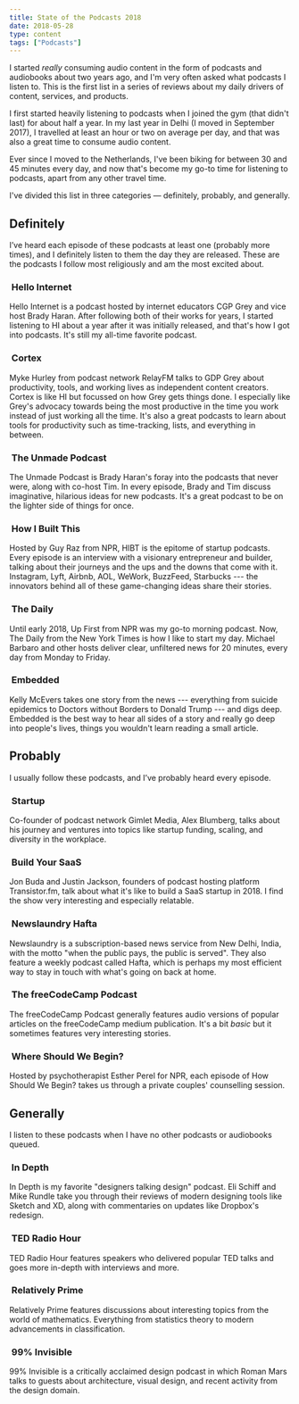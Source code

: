 ```yaml
---
title: State of the Podcasts 2018
date: 2018-05-28
type: content
tags: ["Podcasts"]
---
```


I started *really* consuming audio content in the form of podcasts and audiobooks about two years ago, and I'm very often asked what podcasts I listen to. This is the first list in a series of reviews about my daily drivers of content, services, and products.

<!--more-->

I first started heavily listening to podcasts when I joined the gym (that didn't last) for about half a year. In my last year in Delhi (I moved in September 2017), I travelled at least an hour or two on average per day, and that was also a great time to consume audio content.

Ever since I moved to the Netherlands, I've been biking for between 30 and 45 minutes every day, and now that's become my go-to time for listening to podcasts, apart from any other travel time.

I've divided this list in three categories — definitely, probably, and generally.

## Definitely
I’ve heard each episode of these podcasts at least one (probably more times), and I definitely listen to them the day they are released. These are the podcasts I follow most religiously and am the most excited about.

### <img alt="" src="https://res.cloudinary.com/anand-chowdhary/image/upload/v1532798446/hello-internet_a98ikc.png"> Hello Internet

Hello Internet is a podcast hosted by internet educators CGP Grey and vice host Brady Haran. After following both of their works for years, I started listening to HI about a year after it was initially released, and that's how I got into podcasts. It's still my all-time favorite podcast.

### <img alt="" src="https://res.cloudinary.com/anand-chowdhary/image/upload/v1532798447/cortex_fv6crb.png"> Cortex
Myke Hurley from podcast network RelayFM talks to GDP Grey about productivity, tools, and working lives as independent content creators. Cortex is like HI but focussed on how Grey gets things done. I especially like Grey's advocacy towards being the most productive in the time you work instead of just working all the time. It's also a great podcasts to learn about tools for productivity such as time-tracking, lists, and everything in between.

### <img alt="" src="https://res.cloudinary.com/anand-chowdhary/image/upload/v1532798448/the-unmade-podcast_faatpk.png"> The Unmade Podcast
The Unmade Podcast is Brady Haran's foray into the podcasts that never were, along with co-host Tim. In every episode, Brady and Tim discuss imaginative, hilarious ideas for new podcasts. It's a great podcast to be on the lighter side of things for once.

### <img alt="" src="https://res.cloudinary.com/anand-chowdhary/image/upload/v1532798448/how-i-built-this_juo5co.png"> How I Built This
Hosted by Guy Raz from NPR, HIBT is the epitome of startup podcasts. Every episode is an interview with a visionary entrepreneur and builder, talking about their journeys and the ups and the downs that come with it. Instagram, Lyft, Airbnb, AOL, WeWork, BuzzFeed, Starbucks --- the innovators behind all of these game-changing ideas share their stories.

### <img alt="" src="https://res.cloudinary.com/anand-chowdhary/image/upload/v1532798448/the-daily_j51cfm.png"> The Daily
Until early 2018, Up First from NPR was my go-to morning podcast. Now, The Daily from the New York Times is how I like to start my day. Michael Barbaro and other hosts deliver clear, unfiltered news for 20 minutes, every day from Monday to Friday.

### <img alt="" src="https://res.cloudinary.com/anand-chowdhary/image/upload/v1532798447/embedded_c7m41c.png"> Embedded
Kelly McEvers takes one story from the news --- everything from suicide epidemics to Doctors without Borders to Donald Trump --- and digs deep. Embedded is the best way to hear all sides of a story and really go deep into people's lives, things you wouldn't learn reading a small article.


## Probably
I usually follow these podcasts, and I’ve probably heard every episode.

### <img alt="" src="https://res.cloudinary.com/anand-chowdhary/image/upload/v1532798448/startup_hgrdxc.png"> Startup
Co-founder of podcast network Gimlet Media, Alex Blumberg, talks about his journey and ventures into topics like startup funding, scaling, and diversity in the workplace.

### <img alt="" src="https://res.cloudinary.com/anand-chowdhary/image/upload/v1532798447/build-your-saas_n90oca.png"> Build Your SaaS
Jon Buda and Justin Jackson, founders of podcast hosting platform Transistor.fm, talk about what it's like to build a SaaS startup in 2018. I find the show very interesting and especially relatable.

### <img alt="" src="https://res.cloudinary.com/anand-chowdhary/image/upload/v1532798448/newslaundry-hafta_smvs1f.png"> Newslaundry Hafta
Newslaundry is a subscription-based news service from New Delhi, India, with the motto "when the public pays, the public is served". They also feature a weekly podcast called Hafta, which is perhaps my most efficient way to stay in touch with what's going on back at home.

### <img alt="" src="https://res.cloudinary.com/anand-chowdhary/image/upload/v1532798448/the-freecodecamp-podcast_m1bi3p.png"> The freeCodeCamp Podcast
The freeCodeCamp Podcast generally features audio versions of popular articles on the freeCodeCamp medium publication. It's a bit *basic* but it sometimes features very interesting stories.

### <img alt="" src="https://res.cloudinary.com/anand-chowdhary/image/upload/v1532798449/where-should-we-begin_crlryb.png"> Where Should We Begin?
Hosted by psychotherapist Esther Perel for NPR, each episode of How Should We Begin? takes us through a private couples' counselling session.

## Generally
I listen to these podcasts when I have no other podcasts or audiobooks queued.

### <img alt="" src="https://res.cloudinary.com/anand-chowdhary/image/upload/v1532798448/in-depth_cvhyxy.png"> In Depth
In Depth is my favorite "designers talking design" podcast. Eli Schiff and Mike Rundle take you through their reviews of modern designing tools like Sketch and XD, along with commentaries on updates like Dropbox's redesign.

### <img alt="" src="https://res.cloudinary.com/anand-chowdhary/image/upload/v1532798450/ted-radio-hour_kwaymj.png"> TED Radio Hour
TED Radio Hour features speakers who delivered popular TED talks and goes more in-depth with interviews and more.

### <img alt="" src="https://res.cloudinary.com/anand-chowdhary/image/upload/v1532798448/relatively-prime_ada4tg.png"> Relatively Prime
Relatively Prime features discussions about interesting topics from the world of mathematics. Everything from statistics theory to modern advancements in classification.

### <img alt="" src="https://res.cloudinary.com/anand-chowdhary/image/upload/v1532798447/99-invisible_pd4gdg.png"> 99% Invisible
99% Invisible is a critically acclaimed design podcast in which Roman Mars talks to guests about architecture, visual design, and recent activity from the design domain.